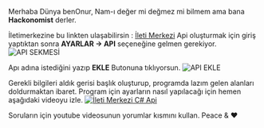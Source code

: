 Merhaba Dünya benOnur, 
Nam-ı değer mi değmez mi bilmem ama bana **Hackonomist** derler.

İletimerkezine bu linkten ulaşabilirsin : [İleti Merkezi](https://www.iletimerkezi.com/ "İleti Merkezi")
Api oluşturmak için giriş yaptıktan sonra **AYARLAR -> API** seçeneğine gelmen gerekiyor.
![API SEKMESİ](https://i.hizliresim.com/3kz855a.png "API SEKMESİ")

Apı adına istediğini yazıp **EKLE** Butonuna tıklıyorsun.
![API EKLE](https://i.hizliresim.com/rc3vxon.png "API EKLE")

Gerekli bilgileri aldık gerisi başlık oluşturup, programda lazım gelen alanları doldurmaktan ibaret.
Program için ayarların nasıl yapılacağı için hemen aşağıdaki videoyu izle.
[![İleti Merkezi C# Api](https://i.hizliresim.com/a3dpv1j.png "İleti Merkezi C# Api")](https://www.youtube.com/watch?v=q-UZsK0krAk "İleti Merkezi C# Api")

Soruların için youtube videosunun yorumlar kısmını kullan. 
Peace & ❤

